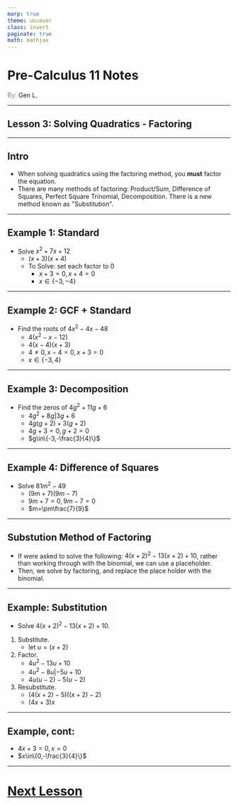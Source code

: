 ```yaml
---
marp: true
theme: uncover
class: invert
paginate: true
math: mathjax
---
```


# <!--fit--> Pre-Calculus 11 Notes
<span style="color:grey">By:</span> Gen L.

<!--_footer: In partnership with Hyperion University, 2023-->

---

## Lesson 3: Solving Quadratics - Factoring

---

## Intro

* When solving quadratics using the factoring method, you **must** factor the equation.
* There are many methods of factoring: Product/Sum, Difference of Squares, Perfect Square Trinomial, Decomposition. There is a new method known as "Substitution".

---

## Example 1: Standard
* Solve $x^2+7x+12$
    * $(x+3)(x+4)$
    * To Solve: set each factor to 0
        * $x+3=0,x+4=0$
        * $x\in\{-3,-4\}$

---

## Example 2: GCF + Standard
* Find the roots of $4x^2-4x-48$
    * $4(x^2-x-12)$
    * $4(x-4)(x+3)$
    * $4\neq0,x-4=0,x+3=0$
    * $x\in\{-3,4\}$

---

## Example 3: Decomposition
* Find the zeros of $4g^2+11g+6$
    * $4g^2+8g|3g+6$
    * $4g(g+2)+3(g+2)$
    * $4g+3=0,g+2=0$
    * $g\in\{-3,-\frac{3}{4}\}$

---

## Example 4: Difference of Squares
* Solve $81m^2-49$
    * $(9m+7)(9m-7)$
    * $9m+7=0,9m-7=0$
    * $m=\pm\frac{7}{9}$

---

## Substution Method of Factoring

* If were asked to solve the following: $4(x+2)^2-13(x+2)+10$, rather than working through with the binomial, we can use a placeholder.
* Then, we solve by factoring, and replace the place holder with the binomial.

---

## Example: Substitution
* Solve $4(x+2)^2-13(x+2)+10$.
1) Substitute.
    * let $u=(x+2)$
2) Factor.
    * $4u^2-13u+10$
    * $4u^2-8u|-5u+10$
    * $4u(u-2)-5(u-2)$
3) Resubstitute.
    * $(4(x+2)-5)((x+2)-2)$
    * $(4x+3)x$

---

## Example, cont:

* $4x+3=0,x=0$
* $x\in\{0,-\frac{3}{4}\}$

---

# [Next Lesson](Lesson%204.html) 